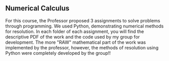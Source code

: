 ## Numerical Calculus

For this course, the Professor proposed 3 assignments to solve problems through programming. We used Python, demonstrating numerical methods for resolution. In each folder of each assignment, you will find the descriptive PDF of the work and the code used by my group for development. The more "RAW" mathematical part of the work was implemented by the professor, however, the methods of resolution using Python were completely developed by the group!!
